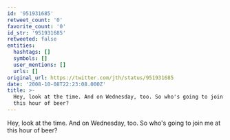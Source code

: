 ```yaml
---
id: '951931685'
retweet_count: '0'
favorite_count: '0'
id_str: '951931685'
retweeted: false
entities:
  hashtags: []
  symbols: []
  user_mentions: []
  urls: []
original_url: https://twitter.com/jth/status/951931685
date: '2008-10-08T22:23:08.000Z'
title: >-
  Hey, look at the time. And on Wednesday, too. So who's going to join me at
  this hour of beer?
---
```


Hey, look at the time. And on Wednesday, too. So who's going to join me at this hour of beer?